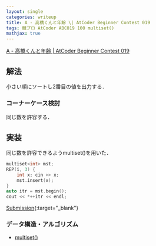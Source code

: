 ```yaml
---
layout: single
categories: writeup
title: A - 高橋くんと年齢 \| AtCoder Beginner Contest 019
tags: 競プロ AtCoder ABC019 100 multiset()
mathjax: true
---
```


[A - 高橋くんと年齢 \| AtCoder Beginner Contest 019](https://beta.atcoder.jp/contests/abc019/tasks/abc019_1)

## 解法
小さい順にソートし2番目の値を出力する．
### コーナーケース検討
同じ数を許容する．
## 実装
同じ数を許容できるようmultiset()を用いた．
```cpp
multiset<int> mst;
REP(i, 3) {
    int x; cin >> x;
    mst.insert(x);
}
auto itr = mst.begin();
cout << *++itr << endl;
```
[Submission](https://beta.atcoder.jp/contests/abc019/submissions/3016337){:target="_blank"}

### データ構造・アルゴリズム
- [multiset()](http://www.cplusplus.com/reference/set/multiset/)